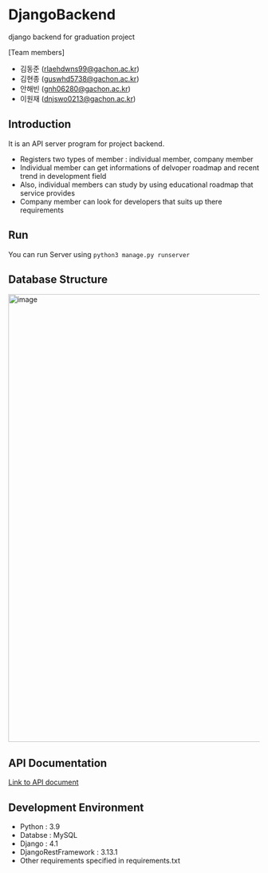# DjangoBackend
django backend for graduation project

[Team members]
- 김동준 (rlaehdwns99@gachon.ac.kr)
- 김현종 (guswhd5738@gachon.ac.kr)
- 안해빈 (gnh06280@gachon.ac.kr)
- 이원재 (dnjswo0213@gachon.ac.kr)

## Introduction
It is an API server program for project backend.
- Registers two types of member : individual member, company member
- Individual member can get informations of delvoper roadmap and recent trend in development field
- Also, individual members can study by using educational roadmap that service provides
- Company member can look for developers that suits up there requirements

## Run
You can run Server using `python3 manage.py runserver`

## Database Structure
<img width="897" alt="image" src="https://github.com/GachonUniv-GraduationProject/django-backend/assets/95599193/81539d20-2aa9-4a5f-b445-fe6e903a64b9">


## API Documentation

[Link to API document](https://documenter.getpostman.com/view/21816249/2s93m1b5QU)

## Development Environment
- Python : 3.9
- Databse : MySQL
- Django : 4.1
- DjangoRestFramework : 3.13.1
- Other requirements specified in requirements.txt
